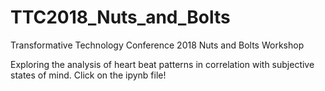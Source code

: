 # TTC2018_Nuts_and_Bolts
Transformative Technology Conference 2018 Nuts and Bolts Workshop

Exploring the analysis of heart beat patterns in correlation with subjective states of mind. Click on the ipynb file!

